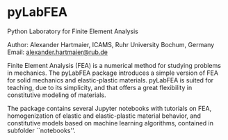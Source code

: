 # pyLabFEA
Python Laboratory for Finite Element Analysis

Author: Alexander Hartmaier, ICAMS, Ruhr University Bochum, Germany
Email: alexander.hartmaier@rub.de

Finite Element Analysis (FEA) is a numerical method for studying problems in mechanics. 
The pyLabFEA package introduces a simple version of FEA for solid mechanics and elastic-plastic materials.
pyLabFEA is suited for teaching, due to its simplicity, and that offers a great flexibility in constitutive
modeling of materials.

The package contains several Jupyter notebooks with tutorials on FEA, homogenization of elastic and elastic-plastic
material behavior, and constitutive models based on machine learning algorithms, contained in subfolder ``notebooks''.
